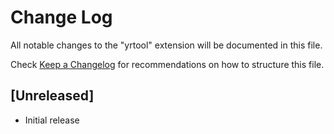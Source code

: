 # Change Log

All notable changes to the "yrtool" extension will be documented in this file.

Check [Keep a Changelog](http://keepachangelog.com/) for recommendations on how to structure this file.

## [Unreleased]

- Initial release